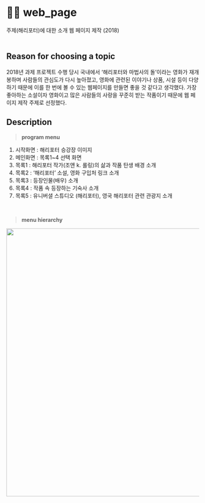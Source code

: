 # 🧙‍♂️ web_page
주제(해리포터)에 대한 소개 웹 페이지 제작 (2018)
<br><br>

## Reason for choosing a topic
2018년 과제 프로젝트 수행 당시 국내에서 ‘해리포터와 마법사의 돌’이라는 영화가 재개봉하며 사람들의 관심도가 다시 높아졌고, 영화에 관련된 이야기나 상품, 시설 등이 다양하기 때문에 이를 한 번에 볼 수 있는 웹페이지를 만들면 좋을 것 같다고 생각했다. 
가장 좋아하는 소설이자 영화이고 많은 사람들의 사랑을 꾸준히 받는 작품이기 때문에 웹 페이지 제작 주제로 선정했다.

## Description
> **program menu**
1. 시작화면 : 해리포터 승강장 이미지
2. 메인화면 : 목록1~4 선택 화면
3. 목록1 : 해리포터 작가(조앤 k. 롤링)의 삶과 작품 탄생 배경 소개
4. 목록2 : ‘해리포터’ 소설, 영화 구입처 링크 소개
5. 목록3 : 등장인물(배우) 소개
6. 목록4 : 작품 속 등장하는 기숙사 소개
7. 목록5 : 유니버셜 스튜디오 (해리포터), 영국 해리포터 관련 관광지 소개
<br>

> **menu hierarchy**
<img src="https://user-images.githubusercontent.com/106156087/174422266-5695f0d5-c051-494f-9878-3390832a4858.png" width="700">
